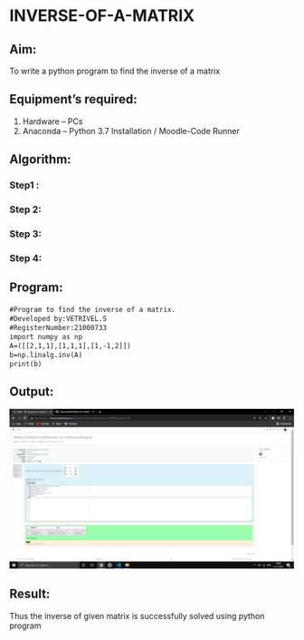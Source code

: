 # INVERSE-OF-A-MATRIX
## Aim:
To write a python program to find the inverse of a matrix
## Equipment’s required:
1. 	Hardware – PCs
2. 	Anaconda – Python 3.7 Installation / Moodle-Code Runner
## Algorithm:
### Step1 : 
### Step 2: 
### Step 3: 
### Step 4: 

## Program:
~~~
#Program to find the inverse of a matrix.
#Developed by:VETRIVEL.S
#RegisterNumber:21000733
import numpy as np
A=([[2,1,1],[1,1,1],[1,-1,2]])
b=np.linalg.inv(A)
print(b)
~~~
## Output:
![git log](vetri9.png)
## Result:
Thus the inverse of given matrix is successfully solved using python program

